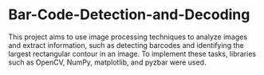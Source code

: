 # Bar-Code-Detection-and-Decoding
This project aims to use image processing techniques to analyze images and extract information, such as detecting barcodes and identifying the largest rectangular contour in an image. To implement these tasks, libraries such as OpenCV, NumPy, matplotlib, and pyzbar were used.
